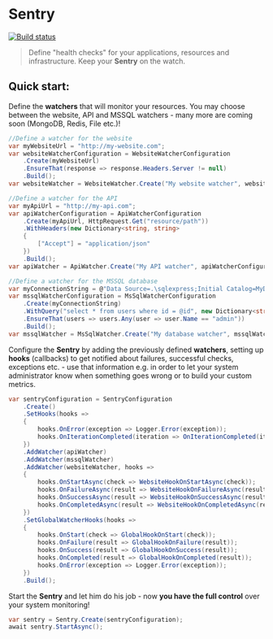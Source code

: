 # Sentry

[![Build status](https://ci.appveyor.com/api/projects/status/47l3ldatuj526tf5/branch/master?svg=true)](https://ci.appveyor.com/project/spetz/sentry/branch/master)

> Define "health checks" for your applications, resources and
> infrastructure. Keep your **Sentry** on the watch.

**Quick start**:
----------------

Define the **watchers** that will monitor your resources. You may choose between the website, API and MSSQL watchers - many more are coming soon (MongoDB, Redis, File etc.)!
```csharp
//Define a watcher for the website 
var myWebsiteUrl = "http://my-website.com";
var websiteWatcherConfiguration = WebsiteWatcherConfiguration
    .Create(myWebsiteUrl)
    .EnsureThat(response => response.Headers.Server != null)
    .Build();
var websiteWatcher = WebsiteWatcher.Create("My website watcher", websiteWatcherConfiguration);

//Define a watcher for the API 
var myApiUrl = "http://my-api.com";
var apiWatcherConfiguration = ApiWatcherConfiguration
    .Create(myApiUrl, HttpRequest.Get("resource/path"))
    .WithHeaders(new Dictionary<string, string>
    {
        ["Accept"] = "application/json"
    })
    .Build();
var apiWatcher = ApiWatcher.Create("My API watcher", apiWatcherConfiguration);

//Define a watcher for the MSSQL database 
var myConnectionString = @"Data Source=.\sqlexpress;Initial Catalog=MyDatabase;Integrated Security=True";
var mssqlWatcherConfiguration = MsSqlWatcherConfiguration
    .Create(myConnectionString)
    .WithQuery("select * from users where id = @id", new Dictionary<string, object> {["id"] = 1})
    .EnsureThat(users => users.Any(user => user.Name == "admin"))
    .Build();
var mssqlWatcher = MsSqlWatcher.Create("My database watcher", mssqlWatcherConfiguration);
```

Configure the **Sentry** by adding the previously defined **watchers**, setting up **hooks** (callbacks) to get notified about failures, successful checks, exceptions etc. - use that information e.g. in order to let your system administrator know when something goes wrong or to build your custom metrics.
```csharp
var sentryConfiguration = SentryConfiguration
    .Create()
    .SetHooks(hooks =>
    {
        hooks.OnError(exception => Logger.Error(exception));
        hooks.OnIterationCompleted(iteration => OnIterationCompleted(iteration));
    })
    .AddWatcher(apiWatcher)
    .AddWatcher(mssqlWatcher)
    .AddWatcher(websiteWatcher, hooks =>
    {
        hooks.OnStartAsync(check => WebsiteHookOnStartAsync(check));
        hooks.OnFailureAsync(result => WebsiteHookOnFailureAsync(result));
        hooks.OnSuccessAsync(result => WebsiteHookOnSuccessAsync(result));
        hooks.OnCompletedAsync(result => WebsiteHookOnCompletedAsync(result));
    })
    .SetGlobalWatcherHooks(hooks =>
    {
        hooks.OnStart(check => GlobalHookOnStart(check));
        hooks.OnFailure(result => GlobalHookOnFailure(result));
        hooks.OnSuccess(result => GlobalHookOnSuccess(result));
        hooks.OnCompleted(result => GlobalHookOnCompleted(result));
        hooks.OnError(exception => Logger.Error(exception));
    })
    .Build();
```

Start the **Sentry** and let him do his job - now **you have the full control** over your system monitoring!
```csharp
var sentry = Sentry.Create(sentryConfiguration);
await sentry.StartAsync();
```